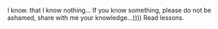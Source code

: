 I know. that I know nothing...
If you know something, please do not be ashamed, share with me your knowledge...))))
Read lessons.
